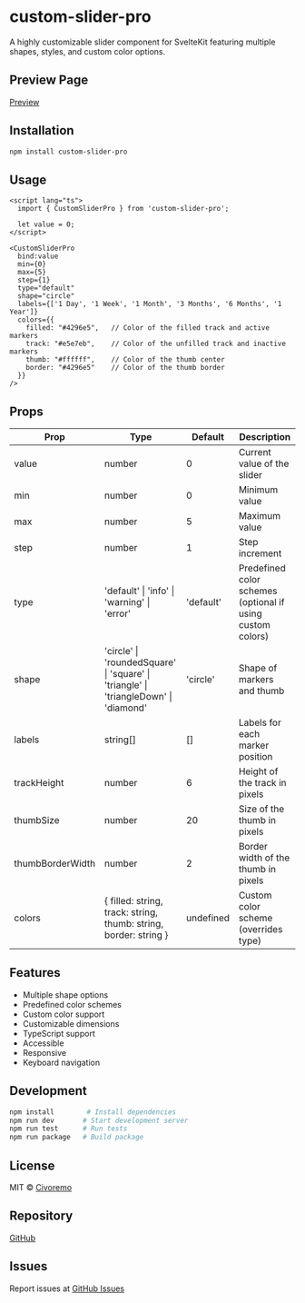 # custom-slider-pro

A highly customizable slider component for SvelteKit featuring multiple shapes, styles, and custom color options.

## Preview Page

[Preview](https://custom-slider-pro.netlify.app/)

## Installation

```bash
npm install custom-slider-pro
```

## Usage

```svelte
<script lang="ts">
  import { CustomSliderPro } from 'custom-slider-pro';

  let value = 0;
</script>

<CustomSliderPro
  bind:value
  min={0}
  max={5}
  step={1}
  type="default"
  shape="circle"
  labels={['1 Day', '1 Week', '1 Month', '3 Months', '6 Months', '1 Year']}
  colors={{
    filled: "#4296e5",   // Color of the filled track and active markers
    track: "#e5e7eb",    // Color of the unfilled track and inactive markers
    thumb: "#ffffff",    // Color of the thumb center
    border: "#4296e5"    // Color of the thumb border
  }}
/>
```

## Props

| Prop             | Type                                                                                 | Default   | Description                                      |
| ---------------- | ------------------------------------------------------------------------------------ | --------- | ------------------------------------------------ |
| value           | number                                                                               | 0         | Current value of the slider                      |
| min             | number                                                                               | 0         | Minimum value                                    |
| max             | number                                                                               | 5         | Maximum value                                    |
| step            | number                                                                               | 1         | Step increment                                   |
| type            | 'default' \| 'info' \| 'warning' \| 'error'                                          | 'default' | Predefined color schemes (optional if using custom colors) |
| shape           | 'circle' \| 'roundedSquare' \| 'square' \| 'triangle' \| 'triangleDown' \| 'diamond' | 'circle'  | Shape of markers and thumb                       |
| labels          | string[]                                                                             | []        | Labels for each marker position                  |
| trackHeight     | number                                                                               | 6         | Height of the track in pixels                    |
| thumbSize       | number                                                                               | 20        | Size of the thumb in pixels                      |
| thumbBorderWidth| number                                                                               | 2         | Border width of the thumb in pixels              |
| colors          | { filled: string, track: string, thumb: string, border: string }                     | undefined | Custom color scheme (overrides type)             |

## Features

- Multiple shape options
- Predefined color schemes
- Custom color support
- Customizable dimensions
- TypeScript support
- Accessible
- Responsive
- Keyboard navigation

## Development

```bash
npm install        # Install dependencies
npm run dev       # Start development server
npm run test      # Run tests
npm run package   # Build package
```

## License

MIT © [Civoremo](https://github.com/Civoremo)

## Repository

[GitHub](https://github.com/Civoremo/custom-slider-pro)

## Issues

Report issues at [GitHub Issues](https://github.com/Civoremo/custom-slider-pro/issues)